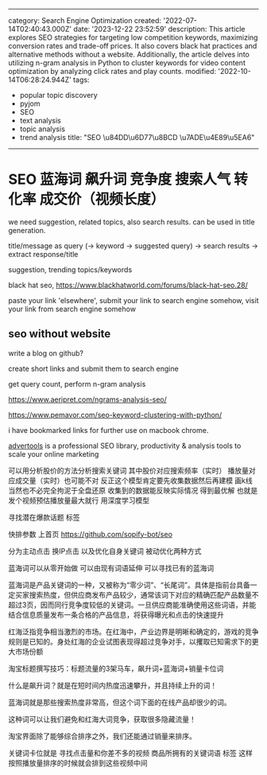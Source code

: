 ------
category: Search Engine Optimization
created: '2022-07-14T02:40:43.000Z'
date: '2023-12-22 23:52:59'
description: This article explores SEO strategies for targeting low competition keywords,
  maximizing conversion rates and trade-off prices. It also covers black hat practices
  and alternative methods without a website. Additionally, the article delves into
  utilizing n-gram analysis in Python to cluster keywords for video content optimization
  by analyzing click rates and play counts.
modified: '2022-10-14T06:28:24.944Z'
tags:
- popular topic discovery
- pyjom
- SEO
- text analysis
- topic analysis
- trend analysis
title: "SEO \u84DD\u6D77\u8BCD \u7ADE\u4E89\u5EA6"
------

# SEO 蓝海词 飙升词 竞争度 搜索人气 转化率 成交价（视频长度）

we need suggestion, related topics, also search results.
can be used in title generation.

title/message as query (-> keyword -> suggested query) -> search results -> extract response/title

suggestion, trending topics/keywords

black hat seo, https://www.blackhatworld.com/forums/black-hat-seo.28/

paste your link 'elsewhere', submit your link to search engine somehow, visit your link from search engine somehow

## seo without website

write a blog on github?

create short links and submit them to search engine

get query count, perform n-gram analysis

https://www.aeripret.com/ngrams-analysis-seo/

https://www.pemavor.com/seo-keyword-clustering-with-python/

i have bookmarked links for further use on macbook chrome.

[advertools](https://advertools.readthedocs.io/en/master/readme.html) is a professional SEO library, productivity & analysis tools to scale your online marketing

可以用分析股价的方法分析搜索关键词 其中股价对应搜索频率（实时） 播放量对应成交量（实时）也可能不对 反正这个模型肯定要先收集数据然后再建模 画k线 当然也不必完全拘泥于全盘还原 收集到的数据能反映实际情况 得到最优解 也就是发个视频预估播放量最大就行 用深度学习模型

寻找潜在爆款话题 标签

快排参数 上首页
https://github.com/sopify-bot/seo

分为主动点击 换IP点击 
以及优化自身关键词 被动优化两种方式

蓝海词可以从零开始做 可以由现有词语延伸 可以寻找已有的蓝海词

蓝海词是产品关键词的一种，又被称为“零少词”、“长尾词”。具体是指前台具备一定买家搜索热度，但供应商发布产品较少，通常该词下对应的精确匹配产品数量不超过3页，因而同行竞争度较低的关键词。一旦供应商能准确使用这些词语，并能结合信息质量发布一条合格的产品信息，将获得曝光和点击的快速提升

红海泛指竞争相当激烈的市场。在红海中，产业边界是明晰和确定的，游戏的竞争规则是已知的。身处红海的企业试图表现得超过竞争对手，以攫取已知需求下的更大市场份额

淘宝标题撰写技巧：标题流量的3架马车，飙升词+蓝海词+销量卡位词

什么是飙升词？就是在短时间内热度迅速攀升，并且持续上升的词！

蓝海词就是那些搜索热度非常高，但这个词下面的在线产品却很少的词。

这种词可以让我们避免和红海大词竞争，获取很多隐藏流量！

淘宝界面除了能够综合排序之外，我们还能通过销量来排序。

关键词卡位就是 寻找点击量和你差不多的视频 商品所拥有的关键词语 标签 这样按照播放量排序的时候就会排到这些视频中间
